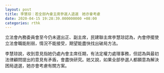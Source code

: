 ```yaml
---
layout: post
title: 李慧琼：若全部內會主席參選人退選　她亦會考慮
date: 2020-04-15 19:28:39.000000000 +08:00
categories: rthk
---
```


立法會內務委員會至今仍未選出正、副主席，民建聯主席李慧琼認為，內會停擺使立法會職能削弱，情況不能接受，期望能盡快找出破局方法。

李慧琼說，收到意見指她仍處內會主席任期，有法定權力處理事務，但認為與最初法律顧問提出的意見有矛盾，會盡快研究。她又說，如果全部參選人都願意為解決困局退選，她亦會考慮有關方案。
